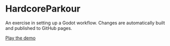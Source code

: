 # HardcoreParkour

An exercise in setting up a Godot workflow.
Changes are automatically built and published to GitHub pages.

[Play the demo](https://ohmree.github.io/HardcoreParkour/)
